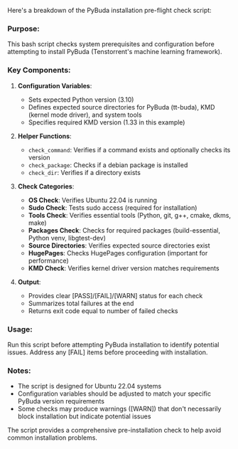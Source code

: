 Here's a breakdown of the PyBuda installation pre-flight check script:

### Purpose:
This bash script checks system prerequisites and configuration before attempting to install PyBuda (Tenstorrent's machine learning framework).

### Key Components:

1. **Configuration Variables**:
   - Sets expected Python version (3.10)
   - Defines expected source directories for PyBuda (tt-buda), KMD (kernel mode driver), and system tools
   - Specifies required KMD version (1.33 in this example)

2. **Helper Functions**:
   - `check_command`: Verifies if a command exists and optionally checks its version
   - `check_package`: Checks if a debian package is installed
   - `check_dir`: Verifies if a directory exists

3. **Check Categories**:

   - **OS Check**: Verifies Ubuntu 22.04 is running
   - **Sudo Check**: Tests sudo access (required for installation)
   - **Tools Check**: Verifies essential tools (Python, git, g++, cmake, dkms, make)
   - **Packages Check**: Checks for required packages (build-essential, Python venv, libgtest-dev)
   - **Source Directories**: Verifies expected source directories exist
   - **HugePages**: Checks HugePages configuration (important for performance)
   - **KMD Check**: Verifies kernel driver version matches requirements

4. **Output**:
   - Provides clear [PASS]/[FAIL]/[WARN] status for each check
   - Summarizes total failures at the end
   - Returns exit code equal to number of failed checks

### Usage:
Run this script before attempting PyBuda installation to identify potential issues. Address any [FAIL] items before proceeding with installation.

### Notes:
- The script is designed for Ubuntu 22.04 systems
- Configuration variables should be adjusted to match your specific PyBuda version requirements
- Some checks may produce warnings ([WARN]) that don't necessarily block installation but indicate potential issues

The script provides a comprehensive pre-installation check to help avoid common installation problems.
